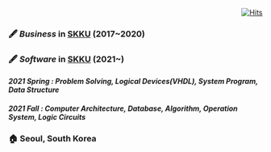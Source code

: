 

<div align = "center">
              
              
</div>

<div align="right">
 
[![Hits](https://hits.seeyoufarm.com/api/count/incr/badge.svg?url=https%3A%2F%2Fgithub.com%2FSNP0301&count_bg=%2339D59D&title_bg=%23555555&icon=&icon_color=%23E7E7E7&title=hit+with&edge_flat=false)](https://hits.seeyoufarm.com)
 
</div>
              
### 🖋 *Business* in [SKKU](https://www.skku.edu/eng/) (2017~2020) <br>

### 🖋 *Software* in [SKKU](https://www.skku.edu/eng/) (2021~) <br>

####   *2021 Spring : Problem Solving, Logical Devices(VHDL), System Program, Data Structure* <br>
####   *2021 Fall : Computer Architecture, Database, Algorithm, Operation System, Logic Circuits* <br>

### 🏠 Seoul, South Korea <br>
<!---
<div align = center>

 deep : ![image](https://img.shields.io/badge/Python-FFD43B?style=for-the-badge&logo=python&logoColor=darkgreen )  ![image](https://img.shields.io/badge/C-00599C?style=for-the-badge&logo=c&logoColor=white )  <br>
 dip :![image](https://img.shields.io/badge/Ruby-CC342D?style=for-the-badge&logo=ruby&logoColor=white) ![image](https://img.shields.io/badge/Jekyll-CC0000?style=for-the-badge&logo=Jekyll&logoColor=white)

</div>
--->

<!---![SNP0301's GitHub stats](https://github-readme-stats.vercel.app/api?username=snp0301&count_private=true&show_icons=true&show_icons=true&theme=dark) <br>
--->
<!---[![Top Langs](https://github-readme-stats.vercel.app/api/top-langs/?username=snp0301)](https://github.com/snp0301/github-readme-stats)
--->


<!---![footer](https://capsule-render.vercel.app/api?section=footer)
--->
